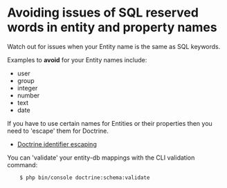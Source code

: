 

# Avoiding issues of SQL reserved words in entity and property names

Watch out for issues when your Entity name is the same as SQL keywords.

Examples to **avoid** for your Entity names include:

- user
- group
- integer
- number
- text
- date


If you have to use certain names for Entities or their properties then you need to 'escape' them for Doctrine.

- [Doctrine identifier escaping](http://docs.doctrine-project.org/projects/doctrine-orm/en/latest/reference/basic-mapping.html#quoting-reserved-words)

You can 'validate' your entity-db mappings with the CLI validation command:

```bash
    $ php bin/console doctrine:schema:validate
```
